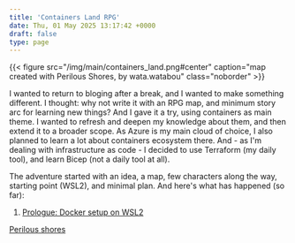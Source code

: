 ```yaml
---
title: 'Containers Land RPG'
date: Thu, 01 May 2025 13:17:42 +0000
draft: false
type: page
---
```


{{< figure src="/img/main/containers_land.png#center" caption="map created with Perilous Shores, by wata.watabou" class="noborder" >}}

I wanted to return to bloging after a break, and I wanted to make something different. I thought: why not write it with an RPG map, and minimum story arc for learning new things? And I gave it a try, using containers as main theme. I wanted to refresh and deepen my knowledge about them, and then extend it to a broader scope. As Azure is my main cloud of choice, I also planned to learn a lot about containers ecosystem there. And - as I'm dealing with infrastructure as code - I decided to use Terraform (my daily tool), and learn Bicep (not a daily tool at all).

The adventure started with an idea, a map, few characters along the way, starting point (WSL2), and minimal plan. And here's what has happened (so far):

1. [Prologue: Docker setup on WSL2](/2025/05/01/containers-land-docker-setup-on-wsl2/)

[Perilous shores](https://watabou.github.io/realm.html)
